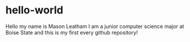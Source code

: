 # hello-world
Hello my name is Mason Leatham I am a junior computer science major at Boise State and this is my first every github repository!
